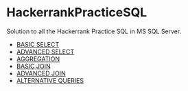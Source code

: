 # HackerrankPracticeSQL

Solution to all the Hackerrank Practice SQL in MS SQL Server.

* [BASIC SELECT](https://github.com/tg270798/HackerrankPracticeSQL/tree/main/BASIC%20SELECT) 
* [ADVANCED SELECT]()
* [AGGREGATION]()
* [BASIC JOIN]()
* [ADVANCED JOIN]()
* [ALTERNATIVE QUERIES]()

